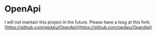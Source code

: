 # OpenApi

I will not mantain this project in the future. Please have a loog at this fork: [https://github.com/gedaiu/OpenApi](https://github.com/gedaiu/OpenApi)
